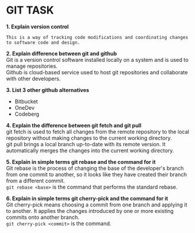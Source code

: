 # GIT TASK

**1. Explain version control**  

	This is a way of tracking code modifications and coordinating changes to software code and design.

**2. 	Explain difference between git and github**  
	Git is a version control software installed locally on a system and is used to manage repositories.  
	Github is cloud-based service used to host git repositories and collaborate with other developers.

**3.	List 3 other github alternatives**  
- Bitbucket  
- OneDev  
- Codeberg  
 
**4.	Explain the difference between git fetch and git pull**  
	git fetch is used to fetch all changes from the remote repository to the local repository without making changes to the current working directory.  
	git pull brings a local branch up-to-date with its remote version. It automatically merges the changes into the current working directory.

**5.	Explain in simple terms git rebase and the command for it**  
	Git rebase is the process of changing the base of the developer's branch from one commit to another, so it looks like they have created their branch from a different commit.  
	`git rebase <base>` is the command that performs the standard rebase.

**6.	Explain in simple terms git cherry-pick and the command for it**  
	Git cherry-pick means choosing a commit from one branch and applying it to another. It applies the changes introduced by one or more existing commits onto another branch.  
	`git cherry-pick <commit>` is the command.
